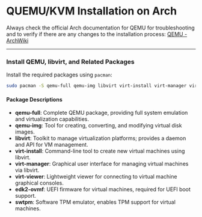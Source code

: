 # QUEMU/KVM Installation on Arch

Always check the official Arch documentation for QEMU for troubleshooting and to verify if there are any changes to the installation process: [QEMU - ArchWiki](https://wiki.archlinux.org/title/QEMU)

---

### Install QEMU, libvirt, and Related Packages

Install the required packages using `pacman`:

```bash
sudo pacman -S qemu-full qemu-img libvirt virt-install virt-manager virt-viewer edk2-ovmf swtpm
```

#### Package Descriptions

- **qemu-full**: Complete QEMU package, providing full system emulation and virtualization capabilities.
- **qemu-img**: Tool for creating, converting, and modifying virtual disk images.
- **libvirt**: Toolkit to manage virtualization platforms; provides a daemon and API for VM management.
- **virt-install**: Command-line tool to create new virtual machines using libvirt.
- **virt-manager**: Graphical user interface for managing virtual machines via libvirt.
- **virt-viewer**: Lightweight viewer for connecting to virtual machine graphical consoles.
- **edk2-ovmf**: UEFI firmware for virtual machines, required for UEFI boot support.
- **swtpm**: Software TPM emulator, enables TPM support for virtual machines.